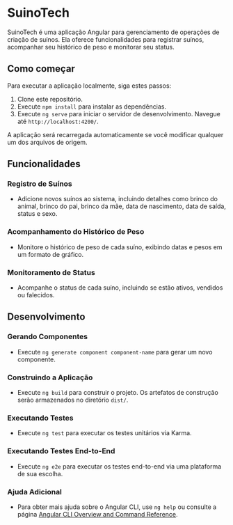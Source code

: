 # SuinoTech

SuinoTech é uma aplicação Angular para gerenciamento de operações de criação de suínos. Ela oferece funcionalidades para registrar suínos, acompanhar seu histórico de peso e monitorar seu status.

## Como começar

Para executar a aplicação localmente, siga estes passos:

1. Clone este repositório.
2. Execute `npm install` para instalar as dependências.
3. Execute `ng serve` para iniciar o servidor de desenvolvimento. Navegue até `http://localhost:4200/`.

A aplicação será recarregada automaticamente se você modificar qualquer um dos arquivos de origem.

## Funcionalidades

### Registro de Suínos

- Adicione novos suínos ao sistema, incluindo detalhes como brinco do animal, brinco do pai, brinco da mãe, data de nascimento, data de saída, status e sexo.

### Acompanhamento do Histórico de Peso

- Monitore o histórico de peso de cada suíno, exibindo datas e pesos em um formato de gráfico.

### Monitoramento de Status

- Acompanhe o status de cada suíno, incluindo se estão ativos, vendidos ou falecidos.

## Desenvolvimento

### Gerando Componentes

- Execute `ng generate component component-name` para gerar um novo componente.

### Construindo a Aplicação

- Execute `ng build` para construir o projeto. Os artefatos de construção serão armazenados no diretório `dist/`.

### Executando Testes

- Execute `ng test` para executar os testes unitários via Karma.

### Executando Testes End-to-End

- Execute `ng e2e` para executar os testes end-to-end via uma plataforma de sua escolha.

### Ajuda Adicional

- Para obter mais ajuda sobre o Angular CLI, use `ng help` ou consulte a página [Angular CLI Overview and Command Reference](https://angular.io/cli).
